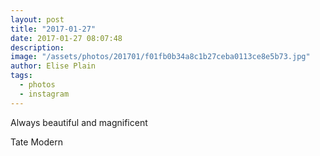 ```yaml
---
layout: post
title: "2017-01-27"
date: 2017-01-27 08:07:48
description: 
image: "/assets/photos/201701/f01fb0b34a8c1b27ceba0113ce8e5b73.jpg"
author: Elise Plain
tags: 
  - photos
  - instagram
---
```


Always beautiful and magnificent
<p></p>
Tate Modern